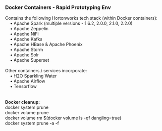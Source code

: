 <h3>Docker Containers - Rapid Prototyping Env</h3>
Contains the following Hortonworks tech stack (within Docker containers):
<br>&nbsp;&nbsp;&nbsp;&nbsp;&bull; Apache Spark (multiple versions - 1.6.2, 2.0.0, 2.1.0, 2.2.0)
<br>&nbsp;&nbsp;&nbsp;&nbsp;&bull; Apache Zeppelin
<br>&nbsp;&nbsp;&nbsp;&nbsp;&bull; Apache NiFi
<br>&nbsp;&nbsp;&nbsp;&nbsp;&bull; Apache Kafka
<br>&nbsp;&nbsp;&nbsp;&nbsp;&bull; Apache HBase & Apache Phoenix
<br>&nbsp;&nbsp;&nbsp;&nbsp;&bull; Apache Storm
<br>&nbsp;&nbsp;&nbsp;&nbsp;&bull; Apache Solr
<br>&nbsp;&nbsp;&nbsp;&nbsp;&bull; Apache Superset
<br>
<br>
Other containers / services incorporate:
<br>&nbsp;&nbsp;&nbsp;&nbsp;&bull; H2O Sparkling Water
<br>&nbsp;&nbsp;&nbsp;&nbsp;&bull; Apache Airflow
<br>&nbsp;&nbsp;&nbsp;&nbsp;&bull; Tensorflow
<br>
<br>
<br><b>Docker cleanup:</b>
<br>docker system prune
<br>docker volume prune
<br>docker volume rm $(docker volume ls -qf dangling=true)
<br>docker system prune -a -f
<br>
